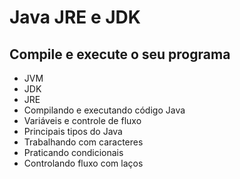 # Java JRE e JDK

## Compile e execute o seu programa

* JVM
* JDK
* JRE
* Compilando e executando código Java
* Variáveis e controle de fluxo
* Principais tipos do Java
* Trabalhando com caracteres
* Praticando condicionais
* Controlando fluxo com laços

